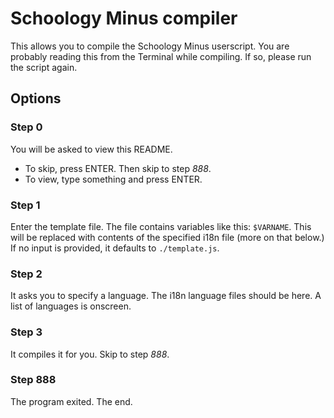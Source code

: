 # Schoology Minus compiler
This allows you to compile the Schoology Minus userscript. You are probably reading this from the Terminal while compiling. If so, please run the script again.
## Options
### Step 0
You will be asked to view this README.
* To skip, press ENTER. Then skip to step *888*.
* To view, type something and press ENTER.
### Step 1
Enter the template file. The file contains variables like this: `$VARNAME`. This will be replaced with contents of the specified i18n file (more on that below.) If no input is provided, it defaults to `./template.js`.
### Step 2
It asks you to specify a language. The i18n language files should be here. A list of languages is onscreen.
### Step 3
It compiles it for you. Skip to step *888*.
### Step 888
The program exited. The end.